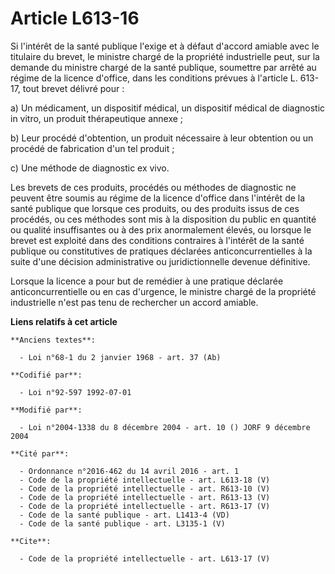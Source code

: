 # Article L613-16

Si l'intérêt de la santé publique l'exige et à défaut d'accord amiable avec le titulaire du brevet, le ministre chargé de la
propriété industrielle peut, sur la demande du ministre chargé de la santé publique, soumettre par arrêté au régime de la
licence d'office, dans les conditions prévues à l'article L. 613-17, tout brevet délivré pour : 

a) Un médicament, un dispositif médical, un dispositif médical de diagnostic in vitro, un produit thérapeutique annexe ; 

b) Leur procédé d'obtention, un produit nécessaire à leur obtention ou un procédé de fabrication d'un tel produit ; 

c) Une méthode de diagnostic ex vivo. 

Les brevets de ces produits, procédés ou méthodes de diagnostic ne peuvent être soumis au régime de la licence d'office dans
l'intérêt de la santé publique que lorsque ces produits, ou des produits issus de ces procédés, ou ces méthodes sont mis à la
disposition du public en quantité ou qualité insuffisantes ou à des prix anormalement élevés, ou lorsque le brevet est
exploité dans des conditions contraires à l'intérêt de la santé publique ou constitutives de pratiques déclarées
anticoncurrentielles à la suite d'une décision administrative ou juridictionnelle devenue définitive. 

Lorsque la licence a pour but de remédier à une pratique déclarée anticoncurrentielle ou en cas d'urgence, le ministre chargé
de la propriété industrielle n'est pas tenu de rechercher un accord amiable.

**Liens relatifs à cet article**

	**Anciens textes**:

	  - Loi n°68-1 du 2 janvier 1968 - art. 37 (Ab)

	**Codifié par**:

	  - Loi n°92-597 1992-07-01

	**Modifié par**:

	  - Loi n°2004-1338 du 8 décembre 2004 - art. 10 () JORF 9 décembre 2004

	**Cité par**:

	  - Ordonnance n°2016-462 du 14 avril 2016 - art. 1
	  - Code de la propriété intellectuelle - art. L613-18 (V)
	  - Code de la propriété intellectuelle - art. R613-10 (V)
	  - Code de la propriété intellectuelle - art. R613-13 (V)
	  - Code de la propriété intellectuelle - art. R613-17 (V)
	  - Code de la santé publique - art. L1413-4 (VD)
	  - Code de la santé publique - art. L3135-1 (V)

	**Cite**:

	  - Code de la propriété intellectuelle - art. L613-17 (V)
